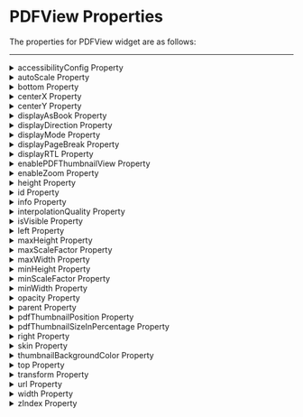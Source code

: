                                 


PDFView Properties
==================

The properties for PDFView widget are as follows:

* * *


<details close markdown="block"><summary>accessibilityConfig Property</summary>

* * *

Enables you to control accessibility behavior and alternative text for the widget.

For more information on using accessibility features in your app, see the [Accessibility](../../../Iris/app_design_dev/Content/Accessibility_Overview.md) appendix in the Volt MX IrisUser Guide.

### Syntax
```

accessibilityConfig
```

### Type

Object

### Read/Write

Read + Write

### Remarks

*   The accessibilityConfig property is enabled for all the widgets which are supported under the Flex Layout.

> **_Note:_** From Volt MX Iris V9 SP2 GA version, you can provide i18n keys as values to all the attributes used inside the `accessibilityConfig` property. Values provided in the i18n keys take precedence over values provided in `a11yLabel`, `a11yValue`, and `a11yHint` fields.

The accessibilityConfig property is a JavaScript object which can contain the following key-value pairs.

| Key | Type | Description | ARIA Equivalent |
| --- | --- | --- | --- |
| a11yIndex | Integer with no floating or decimal number. | This is an optional parameter. Specifies the order in which the widgets are focused on a screen. | For all widgets, this parameter maps to the `aria-index`, `index`, or `taborder` properties. |
| a11yLabel | String | This is an optional parameter. Specifies alternate text to identify the widget. Generally the label should be the text that is displayed on the screen. | For all widgets, this parameter maps to the `aria-labelledby` property of ARIA in HTML. > **_Note:_** For the Image widget, this parameter maps to the **alt** attribute of ARIA in HTML. |
| a11yValue | String | This is an optional parameter. Specifies the descriptive text that explains the action associated with the widget. On the Android platform, the text specified for a11yValue is prefixed to the a11yHint. | This parameter is similar to the a11yLabel parameter. If the a11yValue is defined, the value of a11yValue is appended to the value of a11yLabel. These values are separated by a space. |
| a11yHint | String | This is an optional parameter. Specifies the descriptive text that explains the action associated with the widget. On the Android platform, the text specified for a11yValue is prefixed to the a11yHint. | For all widgets, this parameter maps to the `aria-describedby` property of ARIA in HTML. |
| a11yHidden | Boolean | This is an optional parameter. Specifies if the widget should be ignored by assistive technology. The default option is set to _false_. This option is supported on iOS 5.0 and above, Android 4.1 and above, and SPA | For all widgets, this parameter maps to the `aria-hidden` property of ARIA in HTML. |
| a11yARIA | Object | This is an optional parameter. For each widget, the key and value provided in this object are added as the attribute and value of the HTML tags respectively. Any values provided for attributes such as `aria-labelledby` and `aria-describedby` using this attribute, takes precedence over values given in `a11yLabel` and `a11yHint` fields. When a widget is provided with the following key value pair or attribute using the a11yARIA object, the tabIndex of the widget is automatically appended as zero.`{"role": "main"}``aria-label` | This parameter is only available on the Desktop Web platform. |

### Android limitations

*   If the results of the concatenation of a11y fields result in an empty string, then `accessibilityConfig` is ignored and the text that is on widget is read out.
*   The soft keypad does not gain accessibility focus during the right/left swipe gesture when the keypad appears.

### SPA/Desktop Web limitations

*   When `accessibilityConfig` property is configured for any widget, the `tabIndex` attribute is added automatically to the `accessibilityConfig` property.
*   The behavior of accessibility depends on the Web browser, Web browser version, Voice Over Assistant, and Voice Over Assistant version.
*   Currently SPA/Desktop web applications support only a few ARIA tags. To achieve more accessibility features, use the attribute a11yARIA. The corresponding tags will be added to the DOM as per these configurations.

### Example 1

This example uses the button widget, but the principle remains the same for all widgets that have an accessibilityConfig property.

```

//This is a generic property that is applicable for various widgets.
//Here, we have shown how to use the accessibilityConfig Property for button widget.
/*You need to make a corresponding use of the accessibilityConfig property for other applicable widgets.*/

Form1.myButton.accessibilityConfig = {
    "a11yLabel": "Label",
    "a11yValue": "Value",
    "a11yHint": "Hint"    
};
```

### Example 2

This example uses the button widget to implement internationalization in `accessibilityConfig` property, but the principle remains the same for all widgets.

```

/*Sample code to implement internationalization in accessibilityConfig property in Native platform.*/

Form1.myButton.accessibilityConfig = {
    "a11yLabel": voltmx.i18n.getLocalizedString("key1")     
};  
/*Sample code to implement internationalization in accessibilityConfig property in Desktop Web platform.*/

Form1.myButton.accessibilityConfig = {
    "a11yLabel": "voltmx.i18n.getLocalizedString(\"key3\")"
};
```

### Platform Availability

*   Available in the IDE
*   iOS, Android, SPA, and Desktop Web

* * *

</details>
<details close markdown="block"><summary>autoScale Property</summary>

* * *

This property is used to set the PDF documentation to fit the screen size. Toggles mode whereby the scale factor is automatically changed as the view is resized, or rotated, to maximize the PDF displayed. For continuous modes this is a "fit width" behavior, for non-continuous modes it is a "best fit" behavior.

### Syntax
```

autoScale
```

### Read/Write

Read + Write

### Remarks

The default value for this property is true.

### Example

```

//Sample code to invoke autoScale method for a PDFView widget.

this.view.myPDFView.autoScale = true;

```

### Platform Availability

*   iOS

* * *

</details>
<details close markdown="block"><summary>bottom Property</summary>

* * *

This property determines the bottom edge of the widget and is measured from the bottom bounds of the parent container.

The bottom property determines the position of the bottom edge of the widget’s bounding box. The value may be set using DP (Device Independent Pixels), Percentage, or Pixels. In freeform layout, the distance is measured from the bottom edge of the parent container. In flow-vertical layout, the value is ignored. In flow-horizontal layout, the value is ignored.

The bottom property is used only if the Height property is not provided.

### Syntax
```

bottom
```

### Type

String

### Read/Write

Read + Write

### Remarks

The property determines the bottom edge of the widget and is measured from the bottom bounds of the parent container.

If the layoutType is set as voltmx.flex.FLOW\_VERTICAL, the bottom property is measured from the top edge of bottom sibling widget. The vertical space between two widgets is measured from bottom of the top sibling widget and the top of the bottom sibling widget.

### Example

```

//Sample code to set the bottom property for widgets by using DP, Percentage and Pixels.
frmHome.widgetID.bottom = "50dp";

frmHome.widgetID.bottom = "10%";

frmHome.widgetID.bottom = "10px";
```

### Platform Availability

*   Available in the IDE
*   iOS, Android, Windows, SPA , and Desktop Web

* * *

</details>
<details close markdown="block"><summary>centerX Property</summary>

* * *

This property determines the center of a widget measured from the left bounds of the parent container.

The centerX property determines the horizontal center of the widget’s bounding box. The value may be set using DP (Device Independent Pixels), Percentage, or Pixels. In freeform layout, the distance is measured from the left edge of the parent container. In flow-vertical layout, the distance is measured from the left edge of the parent container. In flow-horizontal layout, the distance is measured from the right edge of the previous sibling widget in the hierarchy.

### Syntax

centerX

### Type

String

### Read/Write

Read + Write

### Remarks

If the layoutType is set as voltmx.flex.FLOW\_HORIZONTAL, the centerX property is measured from right edge of the left sibling widget.

### Example

```

//Sample code to set the centerX property for widgets by using DP, Percentage and Pixels.
frmHome.widgetID.centerX = "50dp";

frmHome.widgetID.centerX = "10%";

frmHome.widgetID.centerX = "10px";
```

### Platform Availability

*   Available in the IDE
*   iOS, Android, Windows, SPA, and Desktop Web

* * *

</details>
<details close markdown="block"><summary>centerY Property</summary>

* * *

This property determines the center of a widget measured from the top bounds of the parent container.

The centerY property determines the vertical center of the widget’s bounding box. The value may be set using DP (Device Independent Pixels), Percentage, or Pixels. In freeform layout, the distance is measured from the top edge of the parent container. In flow-horizontal layout, the distance is measured from the top edge of the parent container. In flow-vertical layout, the distance is measured from the bottom edge of the previous sibling widget in the hierarchy.

### Syntax
```

centerY
```

### Type

String

### Read/Write

Read + Write

### Remarks

If the layoutType is set as voltmx.flex.FLOW\_VERTICAL, the centerY property is measured from bottom edge of the top sibling widget.

### Example

```

//Sample code to set the centerY property for widgets by using DP, Percentage and Pixels.
frmHome.widgetID.centerY = "50dp";

frmHome.widgetID.centerY = "10%";

frmHome.widgetID.centerY = "10px";
```

### Platform Availability

*   Available in the IDE
*   iOS, Android, Windows, SPA, and Desktop Web

* * *

</details>
<details close markdown="block"><summary>displayAsBook Property</summary>

* * *

This property is used to configure the first page of the PDF document as a book cover. This is will applicable when the displayMode is PDF\_DISPLAY\_MODE\_TWO\_UP\_PAGE or PDF\_DISPLAY\_MODE\_TWO\_UP\_PAGE\_CONTINUOUS

### Syntax
```

displayAsBook
```

### Read/Write

Read + Write

### Remarks

The default value for this property is false.

### Example

```

//Sample code to invoke displayASBook method for a PDFView widget.

this.view.myPDFView.displayAsBook = true;

```

### Platform Availability

*   iOS

* * *

</details>
<details close markdown="block"><summary>displayDirection Property</summary>

* * *

This property is used to configure the displayDirection of the PDFView widget. The following two patterns are available in the display direction for the PDFView widget.

*   constants.PDF\_DISPLAY\_DIRECTION\_VERTICAL: Sets the layout direction as vertical for the given display mode.
*   constants.PDF\_DISPLAY\_DIRECTION\_HORIZONTAL: Sets the layout direction as horizontal for the given display mode.

### Syntax
```

displayDirection
```

### Read/Write

Read + Write

### Remarks

The default value for this property is constants.PDF\_DISPLAY\_DIRECTION\_VERTICAL.

### Example

```

//Sample code to invoke displayDirection method for a PDFView widget.

this.view.myPDFView.displayDirection = constants. PDF_DISPLAY_DIRECTION_VERTICAL;

```

### Platform Availability

*   iOS

* * *

</details>
<details close markdown="block"><summary>displayMode Property</summary>

* * *

This property is used to configure the displayMode of the PDFView widget. The following four patterns are available in the display mode of PDFView.

*   constants.PDF\_DISPLAY\_MODE\_SINGLE\_PAGE : Displays only one page with scrolling support.
*   constants.PDF\_DISPLAY\_MODE\_SINGLE\_PAGE\_CONTINUOUS: Displays the entire PDF document with scroll bar support to scroll between multiple pages.
*   constants.PDF\_DISPLAY\_MODE\_TWO\_UP\_PAGE: Displays two pages side by side with scrollbar support.
*   constants.PDF\_DISPLAY\_MODE\_TWO\_UP\_PAGE\_CONTINUOUS: Displays the entire PDF document with 2 pages shown side by side.

### Syntax
```

displayMode
```

### Read/Write

Read + Write

### Remarks

The default value for this property is constants.PDF\_DISPLAY\_MODE\_SINGLE\_PAGE\_CONTINUOUS.

### Example

```

//Sample code to invoke displayMode method for a PDFView widget.

this.view.myPDFView.displayMode = constants.PDF_DISPLAY_MODE_SINGLE_PAGE_CONTINUOUS;

```

### Platform Availability

*   iOS

* * *

</details>
<details close markdown="block"><summary>displayPageBreak Property</summary>

* * *

This property is used to configure the spacing between the pages (page break) of the PDFView widget.

### Syntax
```

displayPageBreak
```

### Read/Write

Read + Write

### Remarks

The default value for this property is true.

### Example

```

//Sample code to invoke displayPageBreak method for a PDFView widget.

this.view.myPDFView.displayPageBreak = true;

```

### Platform Availability

*   iOS

* * *

</details>
<details close markdown="block"><summary>displayRTL Property</summary>

* * *

This property is used to configure RTL support for the PDFView widget. This property orders the pages from right to left when the displayMode is PDF\_DISPLAY\_MODE\_TWO\_UP\_PAGE or PDF\_DISPLAY\_MODE\_TWO\_UP\_PAGE\_CONTINUOUS.

### Syntax
```

displayRTL
```

### Read/Write

Read + Write

### Remarks

The default value for this property is false.

### Example

```

//Sample code to invoke displayRTL method for a PDFView widget.

this.view.myPDFView.displayRTL = true;

```

### Platform Availability

*   iOS

* * *

</details>
<details close markdown="block"><summary>enablePDFThumbnailView Property</summary>

* * *

This property is used to add the PDFThumbnailView to the PDfView widget. PDFThumbnailView is a custom view that contains a set of PDFPage thumbnails that a user can scroll over, interact with, and have these interactions drive view changes on PDFView.

> **_Note:_** When you enable this property, you must pass the pdfThumbnailPosition and pdfThumbnailSizeInPercentage properties along with the respected values.

### Syntax
```

enablePDFThumbnailView
```

### Read/Write

Read + Write

### Remarks

The default value for this property is false.

### Example

```

//Sample code to invoke autoScale method for a PDFView widget.

this.view.myPDFView.enableThumbnailView = true;

```

### Platform Availability

*   iOS

* * *

</details>
<details close markdown="block"><summary>enableZoom Property</summary>

* * *

This property specifies whether the Zoom (ability to change the scale of the view area) functionality must be enabled.

### Syntax
```

enableZoom
```

### Read/Write

Read + Write

### Remarks

The default value for this property is false.

If set to true, the Zoom feature is enabled.

If set to false, the Zoom feature is disabled.

### Example

```

//Sample code to invoke enableZoom method for a PDFView widget.

this.view.myPDFView.enableZoom = true;

```

### Platform Availability

*   iOS

* * *

</details>
<details close markdown="block"><summary>height Property</summary>

* * *

It determines the height of the widget and measured along the y-axis.

The height property determines the height of the widget’s bounding box. The value may be set using DP (Device Independent Pixels), Percentage, or Pixels. For supported widgets, the height may be derived from either the widget or container’s contents by setting the height to “preferred”.

### Syntax
```

height
```

### Type

Number and String

### Read/Write

Read + Write

### Remarks

Following are the available measurement options:

*   %: Specifies the values in percentage relative to the parent dimensions.
*   px: Specifies the values in terms of device hardware pixels.
*   dp: Specifies the values in terms of device independent pixels.
*   default: Specifies the default value of the widget.
*   voltmx.flex.USE\_PREFERED\_SIZE: When this option is specified, the layout uses preferred height of the widget as height and preferred size of the widget is determined by the widget and may varies between platforms.

### Example

```

//Sample code to set the height property for widgets by using DP, Percentage and Pixels.
frmHome.browser1.height="50dp";

frmHome.browser1. height="10%";

frmHome.browser1. height="10px";
```

### Platform Availability

*   iOS

* * *

</details>
<details close markdown="block"><summary>id Property</summary>

* * *

id is a unique identifier of PDFView widget consisting of alpha numeric characters. Every PDFView should have a unique id within a Form.

### Syntax
```

id
```

### Type

String

### Read/Write

Read only

### Example

```

//Defining the properties for a PDFView widget
var myPDFView = new voltmx.ui.PDFView({
                                            "displayPageBreak": true,
                                            "displayRTL": false,
                                            "isVisible": true,
                                             "height":"80%",
                                              "url": "https://www.adobe.com/content/dam/acom/en/devnet/acrobat/pdfs/pdf_open_parameters.pdf",
                                            "id": "myPDFView",
                                            "isVisible": true,
                                            "left": "0dp",
                                            "top": "10%",
                                            "width": "100%",
                                            "zIndex": 1,
                                            "skin": "slPDFView",
                                            "displaysAsBook":false,
                                            "enablePDFThumbnailView":true,
                                            "pdfThumbnailPosition":constants.PDF_THUMBNAIL_POSITION_BOTTOM,
                                            "pdfThumbnailSizeInPercentage":"15%",
                                            "autoScales":true,
                                         "displayDirection":constants.PDF_DISPLAY_DIRECTION_VERTICAL,
                                            "displayMode":constants.PDF_DISPLAY_MODE_SINGLE_PAGE_CONTINUOUS,
                                            "interpolationQuality":constants.PDF_INTERPOLATION_QUALITY_NONE,
                                            "enableZoom":true,
                                            "minScaleFactor":0.5,
                                            "maxScaleFactor":5,
                                            "onPageChanged":controller.pdfOnPageChange
                                            "thumbnailBackgroundColor":"E74C3C00"

                                            }, {}, {});

```

### Platform Availability

*   iOS

* * *

</details>
<details close markdown="block"><summary>info Property</summary>

* * *

A custom JSObject with the key value pairs that a developer can use to store the context with the widget. This will help in avoiding the globals to most part of the programming.

### Syntax
```

info
```

### Type

JSObject

### Read/Write

Read + Write

### Remarks

This is a **non-Constructor** property. You cannot set this property through widget constructor. But you can read and write data to it.

Info property can hold any JSObject. After assigning the JSObject to info property, the JSObject should not be modified. For example,

```

var inf = {a: 'hello'};
widget.info = inf; //works
widget.info.a = 'hello world'; //This will not update the widget info a property to Hello world. 
//widget.info.a will have old value as hello.
```

### Example

```

//Sample code to set info property for a PDFView widget

this.view.myPDFView.info = {
    key: "zoom of pdfview"
};

//Reading the info of the Browser widget.
voltmx.print("PDFView info ::" + this.view.myPDFView.info);

```

### Platform Availability

*   iOS

* * *

</details>
<details close markdown="block"><summary>interpolationQuality Property</summary>

* * *

This property is used to configure the interpolation quality for images drawn into the PDFView context. You can set the following 3 quality levels on the PDFView widget.

*   constants.PDF\_INTERPOLATION\_QUALITY\_NONE
*   constants.PDF\_INTERPOLATION\_QUALITY\_LOW
*   constants.PDF\_INTERPOLATION\_QUALITY\_HIGH

### Syntax

interpolationQuality

### Read/Write

Read + Write

### Remarks

The default value for this property is NONE.

### Example

```

//Sample code to invoke interpolationQuality method for a PDFView widget.

this.view.myPDFView.interpolationQuality = constants.PDF_INTERPOLATION_QUALITY_NONE;

```

### Platform Availability

*   iOS

* * *

</details>
<details close markdown="block"><summary>isVisible Property</summary>

* * *

This property controls the visibility of a widget on the form.

### Syntax
```

isVisible
```

### Type

Boolean

### Read/Write

Read + Write

### Remarks

The default value for this property is true.

If set to _false,_ the widget is not displayed.

If set to _true,_ the widget is displayed.

You can also set the visibility of a widget dynamically from code using the setVisibility method.

### Example

```

//Sample code to set isVisible property for a PDFView widget
frmBrowser.myPDFView.isVisible=true;
```

### Platform Availability

*   iOS

* * *

</details>
<details close markdown="block"><summary>left Property</summary>

* * *

This property determines the lower left corner edge of the widget and is measured from the left bounds of the parent container.

The left property determines the position of the left edge of the widget’s bounding box. The value may be set using DP (Device Independent Pixels), Percentage, or Pixels. In freeform layout, the distance is measured from the left edge of the parent container. In flow-vertical layout, the distance is measured from the left edge of the parent container. In flow-horizontal layout, the distance is measured from the right edge of the previous sibling widget in the hierarchy.

### Syntax
```

left
```

### Type

String

### Read/Write

Read + Write

### Remarks

If the layoutType is set as voltmx.flex.FLOW\_HORIZONTAL, the left property is measured from right edge of the left sibling widget.

### Example

```

//Sample code to set the left property for widgets by using DP, Percentage and Pixels.
frmHome.widgetID.left = "50dp";

frmHome.widgetID.left = "10%";

frmHome.widgetID.left = "10px";
```

### Platform Availability

*   Available in the IDE
*   iOS, Android, Windows, SPA, and Desktop Web

* * *

</details>
<details close markdown="block"><summary>maxHeight Property</summary>

* * *

This property specifies the maximum height of the widget and is applicable only when the height property is not specified.

The maxHeight property determines the maximum height of the widget’s bounding box. The value may be set using DP (Device Independent Pixels), Percentage, or Pixels. The maxHeight value overrides the preferred, or “autogrow” height, if the maxHeight is less than the derived content height of the widget.

### Syntax
```

maxHeight
```

### Type

Number

### Read/Write

Read + Write

### Example

```

//Sample code to set the maxHeight property for widgets by using DP, Percentage and Pixels.
frmHome.widgetID.maxHeight = "50dp";

frmHome.widgetID.maxHeight = "10%";

frmHome.widgetID.maxHeight = "10px";
```

### Platform Availability

*   Available in the IDE
*   iOS, Android, Windows, SPA, and Desktop Web

* * *

</details>
<details close markdown="block"><summary>maxScaleFactor Property</summary>

* * *

This property is used to set the maximum scaling factors for the PDF document. Assigning these values will implicitly turn off autoScales, and allows scaleFactor to vary between these min / max scale factors.

### Syntax
```

maxScaleFactor
```

### Read/Write

Read + Write

### Example

```

//Sample code to invoke maxScaleFactor method for a PDFView widget.

this.view.myPDFView.maxScaleFactor = 5;

```

### Platform Availability

*   iOS

* * *

</details>
<details close markdown="block"><summary>maxWidth Property</summary>

* * *

This property specifies the maximum width of the widget and is applicable only when the width property is not specified.

The Width property determines the maximum width of the widget’s bounding box. The value may be set using DP (Device Independent Pixels), Percentage, or Pixels. The maxWidth value overrides the preferred, or “autogrow” width, if the maxWidth is less than the derived content width of the widget.

### Syntax
```

maxWidth
```

### Type

Number

### Read/Write

Read + Write

### Example

```

//Sample code to set the maxWidth property for widgets by using DP, Percentage and Pixels.
frmHome.widgetID.maxWidth = "50dp";

frmHome.widgetID.maxWidth = "10%";

frmHome.widgetID.maxWidth = "10px";
```

### Platform Availability

*   Available in the IDE
*   iOS, Android, Windows, SPA, and Desktop Web

* * *

</details>
<details close markdown="block"><summary>minHeight Property</summary>

* * *

This property specifies the minimum height of the widget and is applicable only when the height property is not specified.

The minHeight property determines the minimum height of the widget’s bounding box. The value may be set using DP (Device Independent Pixels), Percentage, or Pixels. The minHeight value overrides the preferred, or “autogrow” height, if the minHeight is larger than the derived content height of the widget.

### Syntax
```

minHeight
```

### Type

Number

### Read/Write

Read + Write

### Example

```

//Sample code to set the minHeight property for widgets by using DP, Percentage and Pixels.
frmHome.widgetID.minHeight = "50dp";

frmHome.widgetID.minHeight = "10%";

frmHome.widgetID.minHeight = "10px";
```

### Platform Availability

*   Available in the IDE
*   iOS, Android, Windows, SPA, and Desktop Web

* * *

</details>
<details close markdown="block"><summary>minScaleFactor Property</summary>

* * *

This property is used to set the minimum scaling factors for the PDF document. Assigning these values will implicitly turn off autoScales, and allows scaleFactor to vary between these min / max scale factors.

### Syntax
```

minScaleFactor
```

### Read/Write

Read + Write

### Example

```

//Sample code to invoke minScaleFactor method for a PDFView widget.

this.view.myPDFView.minScaleFactor = 0.5;

```

### Platform Availability

*   iOS

* * *

</details>
<details close markdown="block"><summary>minWidth Property</summary>

* * *

This property specifies the minimum width of the widget and is applicable only when the width property is not specified.

The minWidth property determines the minimum width of the widget’s bounding box. The value may be set using DP (Device Independent Pixels), Percentage, or Pixels. The minWidth value overrides the preferred, or “autogrow” width, if the minWidth is larger than the derived content width of the widget.

### Syntax
```

minWidth
```

### Type

Number

### Read/Write

Read only

### Example

```

//Sample code to set the minWidth property for widgets by using DP, Percentage and Pixels.
frmHome.widgetID.minWidth = "50dp";

frmHome.widgetID.minWidth = "10%";

frmHome.widgetID.minWidth = "10px";
```

### Platform Availability

*   Available in the IDE
*   iOS, Android, Windows, SPA, and Desktop Web

* * *

</details>
<details close markdown="block"><summary>opacity Property</summary>

* * *

Specifies the opacity of the widget. The value of this property must be in the range 0.0 (transparent) to 1.0 (opaque). Any values outside this range are fixed to the nearest minimum or maximum value.

Specifies the opacity of the widget. Valid opacity values range from 0.0 (transparent), to 1.0 (opaque). Values set to less than zero will default to zero. Values more than 1.0 will default to 1. Interaction events set on a transparent widget will still be fired. To disable the events, also set the “isVisible” property to “false”.

### Syntax
```

opacity
```

### Type

Number

### Read/Write

Read + Write

### Remarks

> **_Note:_** This property has more priority compared to the values coming from the configured skin.

### Example

```

//Sample code to make the widget transparent by using the opacity property.
frmHome.widgetID.opacity = 0;

//Sample code to make the widget opaque by using the opacity property.
frmHome.widgetID.opacity = 1;
```

### Platform Availability

*   Not available in the IDE.
*   iOS, Android, Windows, SPA, and Desktop Web

* * *

</details>
<details close markdown="block"><summary>parent Property</summary>

* * *

Helps you access the parent of the widget. If the widget is not part of the widget hierarchy, the parent property returns null.

### Syntax
```

parent
```

### Read/Write

Read only

### Remarks

> **_Note:_** The property works for all the widgets inside a FlexForm, FlexContainer or FlexScrollContainer.

### Example

```

function func() {

    voltmx.print("The parent of the widget" + JSON.stringify(Form1.widgetID.parent));

}
```

### Platform Availability

*   Not available in the IDE
*   iOS, Android, Windows, SPA, and Desktop Web

* * *

</details>
<details close markdown="block"><summary>pdfThumbnailPosition Property</summary>

* * *

This property is used to set the position of the PDFThumbnailView for the PDfView. The following four patterns are available in the position of PDFThumbnailView.

*   constants.PDF\_THUMBNAIL\_POSITION\_BOTTOM: Set the PDFThumbnailView at the bottom of the PDFView.
*   constants.PDF\_THUMBNAIL\_POSITION\_TOP: Set the PDFThumbnailView at the top of the PDFView.
*   constants.PDF\_THUMBNAIL\_POSITION\_LEFT: Set the PDFThumbnailView at the left side of the PDFView.
*   constants.PDF\_THUMBNAIL\_POSITION\_RIGHT: Set the PDFThumbnailView at the right side of the PDFView.

> **_Note:_** The Bottom and Top positions will be displayed the PDFThumbnailView in the horizontal direction. The Left and Right positions will be displayed the PDFThumbnailView in the vertical direction.

### Syntax
```

pdfThumbnailPosition
```

### Read/Write

Read + Write

### Example

```

//Sample code to invoke pdfThumbnailPosition method for a PDFView widget.
this.view.myPDFView.pdfThumbnailPoistion = constants. PDF_THUMBNAIL_POSITION_BOTTOM;
```

### Platform Availability

*   iOS

* * *

</details>
<details close markdown="block"><summary>pdfThumbnailSizeInPercentage Property</summary>

* * *

This property is used to set the size of the PDFThumbnailView in percentage with respect to the height or width of the PDFView widget.

> **_Note:_** When you provide the PDFThumbnailView position as Bottom or Top, the size of the PDFThumbnailView is calculated based on the height of the PDFView widget. When you provide the PDFThumbnailView position as Left or Right, the size of the PDFThumbnailView is calculated based on the width of the PDFView widget.

### Syntax
```

pdfThumbnailSizeInPercentage
```

### Read/Write

Read + Write

### Example

```

//Sample code to invoke pdfThumbnailSizeInPercentage method for a PDFView widget.

this.view.myPDFView.pdfThumbnailSizeInPercentage = “15%”;

```

### Platform Availability

*   iOS

* * *

</details>
<details close markdown="block"><summary>right Property</summary>

* * *

This property determines the lower right corner of the widget and is measured from the right bounds of the parent container.

The right property determines the position of the right edge of the widget’s bounding box. The value may be set using DP (Device Independent Pixels), Percentage, or Pixels. In freeform layout, the distance is measured from the left edge of the parent container. In flow-vertical layout, value is ignored. In flow-horizontal layout, the value is ignored.

The right property is used only if the width property is not provided.

### Syntax
```

right
```

### Type

String

### Read/Write

Read + Write

### Remarks

If the layoutType is set as voltmx.flex.FLOW\_HORIZONTAL, the right property is measured from left edge of the right sibling widget. The horizontal space between two widgets is measured from right of the left sibling widget and left of the right sibling widget.

### Example

```

//Sample code to set the right property for widgets by using DP, Percentage and Pixels.
frmHome.widgetID.right = "50dp";

frmHome.widgetID.right = "10%";

frmHome.widgetID.right = "10px";
```

### Platform Availability

*   Available in the IDE
*   iOS, Android, Windows, SPA, and Desktop Web

* * *

</details>
<details close markdown="block"><summary>skin Property</summary>

* * *

This property specifies the look and feel of the PDFView widget when it is not in focus. You can set the background color, the color of the border, and the width of the border.

### Syntax
```

skin
```

### Read/Write

Read + Write

### Example

```

//Sample code to define the skin property for Button widget.
this.view.myPDFView.skin="pdfSkin";

```

### Platform Availability

*   iOS

* * *

</details>
<details close markdown="block"><summary>thumbnailBackgroundColor Property</summary>

* * *

This property is used to set the background color for the PDFthumbnailView.

### Syntax
```

thumbnailBackgroundColor
```

### Type

JSObject

### Read/Write

Read + Write

### Example

```

//Sample code to invoke thumbnailBackgroundColor property for a PDFView widget.
this.view.myPDFView.thumbnailBackgroundColor="0000ff00";
```

### Platform Availability

*   iOS

* * *

</details>
<details close markdown="block"><summary>top Property</summary>

* * *

This property determines the top edge of the widget and measured from the top bounds of the parent container.

The top property determines the position of the top edge of the widget’s bounding box. The value may be set using DP (Device Independent Pixels), Percentage, or Pixels. In freeform layout, the distance is measured from the top edge of the parent container. In flow-vertical layout, the distance is measured from the bottom edge of the previous sibling widget in the hierarchy. In flow-horizontal layout, the distance is measured from the left edge of the parent container.

### Syntax
```

top
```

### Type

String

### Read/Write

Read + Write

### Remarks

If the layoutType is set as voltmx.flex.FLOW\_VERTICAL, the top property is measured from the bottom edge of the top sibling widget. The vertical space between two widgets is measured from bottom of the top sibling widget and top of the bottom sibling widget.

### Example

```

//Sample code to set the top property for widgets by using DP, Percentage and Pixels.
frmHome.widgetID.top = "50dp";

frmHome.widgetID.top = "10%";

frmHome.widgetID.top = "10px";
```

### Platform Availability

*   Available in the IDE
*   iOS, Android, Windows, SPA, and Desktop Web

* * *

</details>
<details close markdown="block"><summary>transform Property</summary>

* * *

Contains an animation transformation that can be used to animate the widget.

### Syntax
```

transform
```

### Type

JSObject

### Read/Write

Read + Write

### Remarks

This property is set to the identify transform by default. Any transformations applied to the widget occur relative to the widget's anchor point. The transformation contained in this property must be created using the [voltmx.ui.makeAffineTransform](../../../Iris/iris_api_dev_guide/content/voltmx.ui_functions.md#makeAffi) function.

### Example

This example uses the button widget, but the principle remains the same for all widgets that have a transform property.

```

//Animation sample
var newTransform = voltmx.ui.makeAffineTransform();
newTransform.translate3D(223, 12, 56);

//translates by 223 xAxis,12 in yAxis,56 in zAxis
widget.transform = newTransform;
```

### Platform Availability

*   iOS, Android, Windows, and SPA

* * *

</details>
<details close markdown="block"><summary>url Property</summary>

* * *

This property is used to configure the URL and load a resource file in a PDFView widget.

### Syntax
```

url
```

### Type

String

### Read/Write

Read + Write

### Remarks

The default value for this property is blank.

This property is mandatory for loading the pdf documentation inside a PDFView.

Example

```

//Sample code to invoke url method for a PDFView widget.

this.view.myPDFView.url = “https://www.adobe.com/content/dam/acom/en/devnet/acrobat/pdfs/pdf_open_parameters.pdf”;
```

### Platform Availability

*   iOS

* * *

</details>
<details close markdown="block"><summary>width Property</summary>

* * *

This property determines the width of the widget and is measured along the x-axis.

The width property determines the width of the widget’s bounding box. The value may be set using DP (Device Independent Pixels), Percentage, or Pixels. For supported widgets, the width may be derived from either the widget or container’s contents by setting the width to “preferred”.

### Syntax
```

width
```

### Type

Number, String, and Constant

### Read/Write

Read + Write

### Remarks

Following are the options that can be used as units of width:

*   %: Specifies the values in percentage relative to the parent dimensions.
*   px: Specifies the values in terms of device hardware pixels.
*   dp: Specifies the values in terms of device independent pixels.
*   default: Specifies the default value of the widget.
*   voltmx.flex.USE\_PREFERED\_SIZE: When this option is specified, the layout uses preferred width of the widget as width and preferred size of the widget is determined by the widget and may varies between platforms.

### Example

```

//Sample code to set the width property for widgets by using DP, Percentage and Pixels.
frmHome.widgetID.width = "50dp";

frmHome.widgetID.width = "10%";

frmHome.widgetID.width = "10px";
```

### Platform Availability

*   Available in the IDE
*   iOS, Android, Windows, SPA, and Desktop Web

* * *

</details>
<details close markdown="block"><summary>zIndex Property</summary>

* * *

This property specifies the stack order of a widget. A widget with a higher zIndex is always in front of a widget with a lower zIndex.

The zIndex property is used to set the stack, or layer order of a widget. Widgets with higher values will appear “over”, or “on top of” widgets with lower values. Widgets layered over other widgets will override any interaction events tied to widgets beneath. Modifying the zIndex does not modify the order of the widgets in the Volt MX Iris hierarchy, inside of a flexContainer or form. The zIndex property accepts only positive values.

### Syntax
```

zIndex
```

### Type

Number

### Read/Write

Read + Write

### Remarks

The default value for this property is 1.

> **_Note:_** Modifying the zIndex does not modify the order of the widgets inside the FlexContainer. If zIndex is same for group of overlapping widgets then widget order decides the order of overlapping. The last added widget is displayed on top.

From Volt MX Iris V9 SP2 FP7, developers can configure the Z Index value for a Responsive Web app as **Auto** or **Custom**. When the selected Z Index value is **Auto**, the default Z Index value of 1 is applied. When the selected Z Index value is **Custom**, developers can specify a desired numeric value.

Prior to the V9 SP2 FP7 release, the default value for the Z Index was **1**. When developers imported any third-party libraries with the Z index set as **Auto**, content overflow was disabled as the value of Auto is less than 1.

> **_Note:_** The Z Index value Auto is supported only when the Enable JS Library mode is configured as unchecked.

For existing components, the value of the Z Index is configured as **1** for the Native channel. For the Responsive Web channel, the Z Index will be set as **Custom** with **1** as the value.

For new components, the value of the Z Index is configured as **1** for the Native channel. For the Responsive Web channel, the Z Index will be set as **Auto** or **1** based on the project level settings.

> **_Note:_** If ModalContainer property is set to true in any of the FlexContainer widget, the Z Index value of that container and all of its parent containers should be set to **Custom**.

**voltmx.flex.ZINDEX\_AUTO** : Constant to configure the Z Index value as **auto** programmatically.

```

//Sample code to set the ZIndex value to Auto  
 var flx = new voltmx.ui.FlexContainer({ 
  "id": "flx"
  "zIndex": voltmx.flex.ZINDEX_AUTO
});

```
```

//Sample code to set the ZIndex value to Auto
flx.zIndex = voltmx.flex.ZINDEX\_AUTO;

```

### Example

```

//Sample code to set the zIndex property for widgets.  
frmHome.widgetID.zIndex = 300;
```

### Platform Availability

*   Available in the IDE
*   iOS, Android, Windows, SPA, and Desktop Web

* * *

